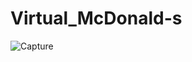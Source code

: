 # Virtual_McDonald-s
![Capture](https://user-images.githubusercontent.com/100846987/170290252-ef0998b0-752c-4ba4-9573-4e83b5172c73.PNG)
